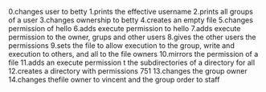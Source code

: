 0.changes user to betty
1.prints the effective username
2.prints all groups of a user
3.changes ownership to betty
4.creates an empty file
5.changes permission of hello
6.adds execute permission to hello
7.adds execute permission to the owner, grups and other users
8.gives the other users the permissions
9.sets the file to allow execution to the group, write and execution to others, and all to the file owners
10.mirrors the permission of a file
11.adds an execute permission t the subdirectories of a directory for all
12.creates a directory with permissions 751
13.changes the group owner
14.changes thefile owner to vincent and the group order to staff
